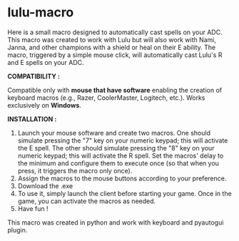 # lulu-macro
Here is a small macro designed to automatically cast spells on your ADC. 
This macro was created to work with Lulu but will also work with Nami, Janna, and other champions with a shield or heal on their E ability. 
The macro, triggered by a simple mouse click, will automatically cast Lulu's R and E spells on your ADC. 

**COMPATIBILITY :**

Compatible only with **mouse that have software** enabling the creation of keyboard macros (e.g., Razer, CoolerMaster, Logitech, etc.).
Works exclusively on **Windows**.

**INSTALLATION :**

1. Launch your mouse software and create two macros. One should simulate pressing the "7" key on your numeric keypad; this will activate the E spell.
The other should simulate pressing the "8" key on your numeric keypad; this will activate the R spell.
Set the macros' delay to the minimum and configure them to execute once (so that when you press, it triggers the macro only once).
2. Assign the macros to the mouse buttons according to your preference.
3. Download the .exe
4. To use it, simply launch the client before starting your game. Once in the game, you can activate the macros as needed.
5. Have fun !

This macro was created in python and work with keyboard and pyautogui plugin. 
